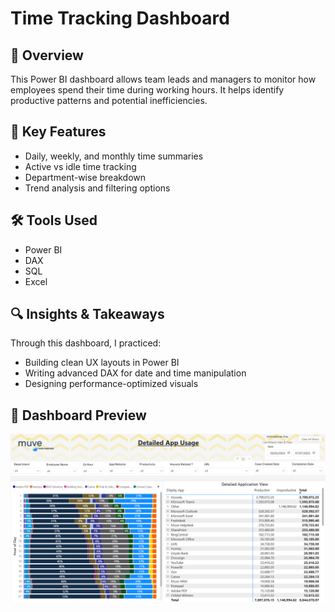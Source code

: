 # Time Tracking Dashboard

## 📌 Overview
This Power BI dashboard allows team leads and managers to monitor how employees spend their time during working hours. It helps identify productive patterns and potential inefficiencies.

## 🎯 Key Features
- Daily, weekly, and monthly time summaries
- Active vs idle time tracking
- Department-wise breakdown
- Trend analysis and filtering options

## 🛠️ Tools Used
- Power BI
- DAX
- SQL
- Excel

## 🔍 Insights & Takeaways
Through this dashboard, I practiced:
- Building clean UX layouts in Power BI
- Writing advanced DAX for date and time manipulation
- Designing performance-optimized visuals

## 📸 Dashboard Preview

![Dashboard Screenshot](WC.png)

